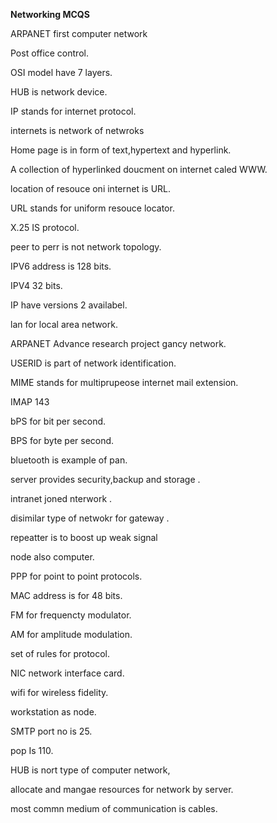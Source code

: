 **Networking MCQS**


ARPANET first computer network

Post office control.

OSI model have 7 layers.

HUB is network device.

IP stands for internet protocol.

internets is network of netwroks

Home page is in form of text,hypertext and hyperlink.

A collection of hyperlinked doucment on internet caled WWW.

location of resouce oni internet is URL.

URL stands for uniform resouce locator.

X.25 IS protocol.

peer to perr is not network topology.

IPV6 address is 128 bits.

IPV4 32 bits.

IP have versions 2 availabel.

lan for local area network.

ARPANET Advance research project gancy network.

USERID is part of network identification.

MIME stands for multiprupeose internet mail extension.

IMAP 143 

bPS  for bit per second.


BPS for byte per second.


bluetooth is example of pan.

server provides security,backup and storage .

intranet joned nterwork .

disimilar type of netwokr for gateway .

repeatter is to boost up weak signal

node also computer.


PPP for point to point protocols.

MAC address is for 48 bits.

FM for frequencty modulator.

AM for amplitude modulation.

set of rules for protocol.

NIC network interface card.

wifi for wireless fidelity.

workstation as node.

SMTP port no is 25.

pop Is 110.

HUB is nort type of computer network,

allocate and mangae resources for network by server.

most commn medium of communication is cables.

